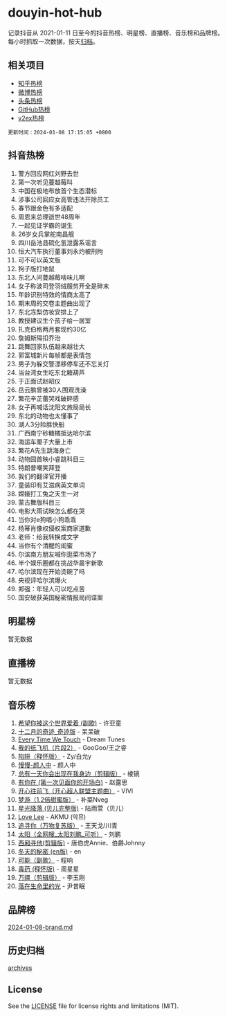 # douyin-hot-hub

记录抖音从 2021-01-11 日至今的抖音热榜、明星榜、直播榜、音乐榜和品牌榜。每小时抓取一次数据，按天[归档](archives)。

## 相关项目

- [知乎热榜](https://github.com/lonnyzhang423/zhihu-hot-hub)
- [微博热榜](https://github.com/lonnyzhang423/weibo-hot-hub)
- [头条热榜](https://github.com/lonnyzhang423/toutiao-hot-hub)
- [GitHub热榜](https://github.com/lonnyzhang423/github-hot-hub)
- [v2ex热榜](https://github.com/lonnyzhang423/v2ex-hot-hub)


`更新时间：2024-01-08 17:15:05 +0800`

## 抖音热榜

1. 警方回应网红刘野去世
1. 第一次听见蔓越莓叫
1. 中国在极地布放首个生态潜标
1. 涉事公司回应女高管违法开除员工
1. 春节跟金色有多适配
1. 周恩来总理逝世48周年
1. 一起见证学霸的诞生
1. 26岁女兵掌舵南昌舰
1. 四川岳池县硫化氢泄露系谣言
1. 恒大汽车执行董事刘永灼被刑拘
1. 可不可以英文版
1. 狗子版打地鼠
1. 东北人问蔓越莓啥味儿啊
1. 女子称波司登羽绒服剪开全是碎末
1. 年龄识别特效的情商太高了
1. 期末周的交卷主题曲出现了
1. 东北冻梨仿妆安排上了
1. 教授建议生个孩子给一居室
1. 扎克伯格两月套现约30亿
1. 詹姆斯隔扣乔治
1. 跳舞回家队伍越来越壮大
1. 郭富城新片每帧都是表情包
1. 男子为躲交警漂移停车还不忘关灯
1. 当台湾女生吃东北糖葫芦
1. 于正面试赵昭仪
1. 岳云鹏曾被30人围观洗澡
1. 繁花辛芷蕾哭戏破碎感
1. 女子再喊话沈阳文旅局局长
1. 东北的动物也太懂事了
1. 湖人3分险胜快船
1. 广西南宁砂糖橘抵达哈尔滨
1. 海运车厘子大量上市
1. 繁花A先生跳海身亡
1. 动物园首映小睿跳科目三
1. 特朗普嘲笑拜登
1. 我们的翻译官开播
1. 童装印有艾滋病英文单词
1. 嫦娥打工兔之天生一对
1. 蒙古舞版科目三
1. 电影大雨试映怎么都在哭
1. 当你对e狗唱小狗乖乖
1. 杨幂肖像权侵权案商家道歉
1. 老师：给我转换成文字
1. 当你有个清醒的闺蜜
1. 尔滨南方朋友喊你逛菜市场了
1. 半个娱乐圈都在挑战华晨宇新歌
1. 哈尔滨现在开始烫碗了吗
1. 央视评哈尔滨爆火
1. 郑强：年轻人可以吃点苦
1. 国安破获英国秘密情报局间谍案

## 明星榜

暂无数据

## 直播榜

暂无数据

## 音乐榜

1. [希望你被这个世界爱着 (副歌)](https://sf86-cdn-tos.douyinstatic.com/obj/tos-cn-ve-2774/oUHCmWQfZlE3QQBKBeD8rCFLpJzPgCpImhsxMt) - 许亚童
1. [十二月的奇迹_奇迹版](https://sf3-cdn-tos.douyinstatic.com/obj/tos-cn-ve-2774/oMslvA9FBzGMGHnyUuoiiUjtIAXfMz6tzwByW8) - 呆呆破
1. [Every Time We Touch](https://sf3-cdn-tos.douyinstatic.com/obj/tos-cn-ve-2774/ogN6lUKQeBBfEVhIOMikG1CcJjugxk1tztZyhP) - Dream Tunes
1. [我的纸飞机（片段2）](https://sf86-cdn-tos.douyinstatic.com/obj/tos-cn-ve-2774/oM2ZrKcg2CD5AeRB2gkeXOFB1IxAGJdZPazYHf) - GooGoo/王之睿
1. [陷阱（释怀版）](https://sf3-cdn-tos.douyinstatic.com/obj/tos-cn-ve-2774/oE8C21LeZrzKLDFfQYgMzx4GAIHageG5IzayY7) - Zy/白允y
1. [慢慢-颜人中](https://sf86-cdn-tos.douyinstatic.com/obj/tos-cn-ve-2774/ocjHNfBXdBxQNC8ZGAeoLMFTUgtBg8bkExunDC) - 颜人中
1. [总有一天你会出现在我身边（剪辑版）](https://sf86-cdn-tos.douyinstatic.com/obj/tos-cn-ve-2774/oMLsHwhWW7CYoAhoWB9EXUQIzNBsfAJxpAoxCU) - 棱镜
1. [有你在 (第一次见面你的开场白)](https://sf3-cdn-tos.douyinstatic.com/obj/tos-cn-ve-2774/oAthrQ3ClJBfI57uBoFEgNDYtNCZ0TSYQQfxQ0) - 赵露思
1. [开心往前飞（开心超人联盟主题曲）](https://sf6-cdn-tos.douyinstatic.com/obj/tos-cn-ve-2774/9d8fb7c82cf1421fb93a9fe925275e0a) - VIVI
1. [梦游（1.2倍甜蜜版）](https://sf86-cdn-tos.douyinstatic.com/obj/tos-cn-ve-2774/o4gyAUm8hwufoEABmwVIiQtHsFuGzAEEWtNMzo) - 补菜Nveg
1. [星光降落 (贝儿完整版)](https://sf86-cdn-tos.douyinstatic.com/obj/tos-cn-ve-2774/okwB9hAwyAtsFFkFBzAX1hOOfQuIoMNs0W2Mwr) - 陆雨萱（贝儿）
1. [Love Lee](https://sf86-cdn-tos.douyinstatic.com/obj/tos-cn-ve-2774/o05GbkJGbCBTdDnMtB0fwOYgkeZp23vrWQDQBS) - AKMU (악뮤)
1. [追寻你（万物复苏版）](https://sf3-cdn-tos.douyinstatic.com/obj/tos-cn-ve-2774/oYeAZJsbjIDit9APmBg8u6uDUQnHmoCf3gbo74) - 王天戈/川青
1. [太阳（全网搜_太阳刘鹏_可听）](https://sf86-cdn-tos.douyinstatic.com/obj/tos-cn-ve-2774/ogWbyIQnlBFImVbeDocRdCIYtBHlbJXgfZMvgz) - 刘鹏
1. [西厢寻他(剪辑版)](https://sf86-cdn-tos.douyinstatic.com/obj/tos-cn-ve-2774/oUsAVfAQKlRNxEv5qxvIB8o5qmIWUcXbzJKJhw) - 唐伯虎Annie、伯爵Johnny
1. [冬天的秘密 (en版)](https://sf6-cdn-tos.douyinstatic.com/obj/tos-cn-ve-2774/okIuMHDdzyf3FjGK4Lphe1vfHcQaPIHAg0Z4CR) - en
1. [可能（副歌）](https://sf86-cdn-tos.douyinstatic.com/obj/tos-cn-ve-2774/cde1731888894259b333569393c2fb51) - 程响
1. [毒药 (释怀版)](https://sf86-cdn-tos.douyinstatic.com/obj/tos-cn-ve-2774/oYILMEAzspdZBIzy4frJNB8ZHPHWAhiwowd4Ad) - 周星星
1. [万疆（剪辑版）](https://sf6-cdn-tos.douyinstatic.com/obj/tos-cn-ve-2774/ooG7oVgFlDTelKCjCsTTobQvbdtj1BBQXnfZd8) - 李玉刚
1. [落在生命里的光](https://sf3-cdn-tos.douyinstatic.com/obj/tos-cn-ve-2774/d9ffa8c090124ea58bb10df9b510c01d) - 尹昔眠

## 品牌榜

[2024-01-08-brand.md](archives/2024-01-08-brand.md)

## 历史归档

[archives](archives)

## License

See the [LICENSE](LICENSE) file for license rights and limitations (MIT).
